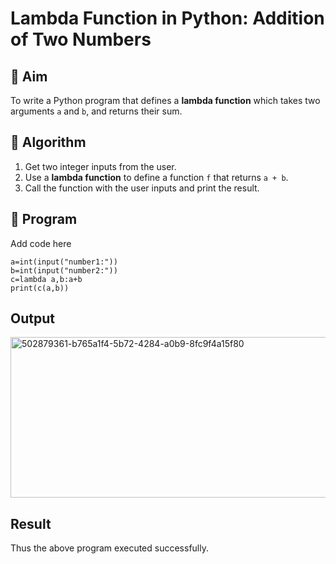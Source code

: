 # Lambda Function in Python: Addition of Two Numbers

## 🎯 Aim
To write a Python program that defines a **lambda function** which takes two arguments `a` and `b`, and returns their sum.

## 🧠 Algorithm
1. Get two integer inputs from the user.
2. Use a **lambda function** to define a function `f` that returns `a + b`.
3. Call the function with the user inputs and print the result.

## 🧾 Program
Add code here
```
a=int(input("number1:"))
b=int(input("number2:"))
c=lambda a,b:a+b
print(c(a,b))
```
## Output
<img width="688" height="257" alt="502879361-b765a1f4-5b72-4284-a0b9-8fc9f4a15f80" src="https://github.com/user-attachments/assets/742473bf-36bc-4cba-9c87-8ba5db124af5" />

## Result
Thus the above program executed successfully.
